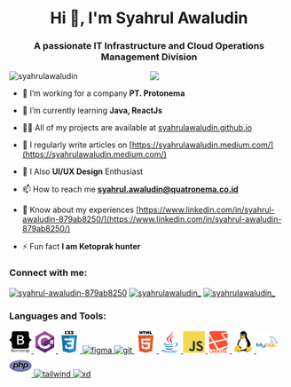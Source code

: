 
<h1 align="center">Hi 👋, I'm Syahrul Awaludin</h1>
<h3 align="center">A passionate IT Infrastructure and Cloud Operations Management Division</h3>
<img align="right" src="https://i.ibb.co/Zm1jRTq/coding.gif"/ width="250px">

<p align="left"> <img src="https://komarev.com/ghpvc/?username=syahrulawaludin&label=Profile%20views&color=0e75b6&style=flat" alt="syahrulawaludin" /> </p>

- 🔭 I’m working for a company **PT. Protonema**

- 🌱 I’m currently learning **Java, ReactJs**

- 👨‍💻 All of my projects are available at [syahrulawaludin.github.io](syahrulawaludin.github.io)

- 📝 I regularly write articles on [https://syahrulawaludin.medium.com/](https://syahrulawaludin.medium.com/)

- 🤩 I Also **UI/UX Design** Enthusiast

- 📫 How to reach me **syahrul.awaludin@quatronema.co.id**

- 📄 Know about my experiences [https://www.linkedin.com/in/syahrul-awaludin-879ab8250/](https://www.linkedin.com/in/syahrul-awaludin-879ab8250/)

- ⚡ Fun fact **I am Ketoprak hunter**

<h3 align="left">Connect with me:</h3>
<p align="left">
<a href="https://linkedin.com/in/syahrul-awaludin-879ab8250" target="blank"><img align="center" src="https://raw.githubusercontent.com/rahuldkjain/github-profile-readme-generator/master/src/images/icons/Social/linked-in-alt.svg" alt="syahrul-awaludin-879ab8250" height="30" width="40" /></a>
<a href="https://instagram.com/syahrulawaludin_" target="blank"><img align="center" src="https://raw.githubusercontent.com/rahuldkjain/github-profile-readme-generator/master/src/images/icons/Social/instagram.svg" alt="syahrulawaludin_" height="30" width="40" /></a>
<a href="https://dribbble.com/syahrulawaludin_" target="blank"><img align="center" src="https://raw.githubusercontent.com/rahuldkjain/github-profile-readme-generator/master/src/images/icons/Social/dribbble.svg" alt="syahrulawaludin_" height="30" width="40" /></a>
</p>

<h3 align="left">Languages and Tools:</h3>
<p align="left"> <a href="https://getbootstrap.com" target="_blank" rel="noreferrer"> <img src="https://raw.githubusercontent.com/devicons/devicon/master/icons/bootstrap/bootstrap-plain-wordmark.svg" alt="bootstrap" width="40" height="40"/> </a> <a href="https://www.w3schools.com/cs/" target="_blank" rel="noreferrer"> <img src="https://raw.githubusercontent.com/devicons/devicon/master/icons/csharp/csharp-original.svg" alt="csharp" width="40" height="40"/> </a> <a href="https://www.w3schools.com/css/" target="_blank" rel="noreferrer"> <img src="https://raw.githubusercontent.com/devicons/devicon/master/icons/css3/css3-original-wordmark.svg" alt="css3" width="40" height="40"/> </a> <a href="https://www.figma.com/" target="_blank" rel="noreferrer"> <img src="https://www.vectorlogo.zone/logos/figma/figma-icon.svg" alt="figma" width="40" height="40"/> </a> <a href="https://git-scm.com/" target="_blank" rel="noreferrer"> <img src="https://www.vectorlogo.zone/logos/git-scm/git-scm-icon.svg" alt="git" width="40" height="40"/> </a> <a href="https://www.w3.org/html/" target="_blank" rel="noreferrer"> <img src="https://raw.githubusercontent.com/devicons/devicon/master/icons/html5/html5-original-wordmark.svg" alt="html5" width="40" height="40"/> </a> <a href="https://www.java.com" target="_blank" rel="noreferrer"> <img src="https://raw.githubusercontent.com/devicons/devicon/master/icons/java/java-original.svg" alt="java" width="40" height="40"/> </a> <a href="https://developer.mozilla.org/en-US/docs/Web/JavaScript" target="_blank" rel="noreferrer"> <img src="https://raw.githubusercontent.com/devicons/devicon/master/icons/javascript/javascript-original.svg" alt="javascript" width="40" height="40"/> </a> <a href="https://laravel.com/" target="_blank" rel="noreferrer"> <img src="https://raw.githubusercontent.com/devicons/devicon/master/icons/laravel/laravel-plain-wordmark.svg" alt="laravel" width="40" height="40"/> </a> <a href="https://www.linux.org/" target="_blank" rel="noreferrer"> <img src="https://raw.githubusercontent.com/devicons/devicon/master/icons/linux/linux-original.svg" alt="linux" width="40" height="40"/> </a> <a href="https://www.mysql.com/" target="_blank" rel="noreferrer"> <img src="https://raw.githubusercontent.com/devicons/devicon/master/icons/mysql/mysql-original-wordmark.svg" alt="mysql" width="40" height="40"/> </a> <a href="https://www.php.net" target="_blank" rel="noreferrer"> <img src="https://raw.githubusercontent.com/devicons/devicon/master/icons/php/php-original.svg" alt="php" width="40" height="40"/> </a> <a href="https://tailwindcss.com/" target="_blank" rel="noreferrer"> <img src="https://www.vectorlogo.zone/logos/tailwindcss/tailwindcss-icon.svg" alt="tailwind" width="40" height="40"/> </a> <a href="https://www.adobe.com/products/xd.html" target="_blank" rel="noreferrer"> <img src="https://cdn.worldvectorlogo.com/logos/adobe-xd.svg" alt="xd" width="40" height="40"/> </a> </p>


 
